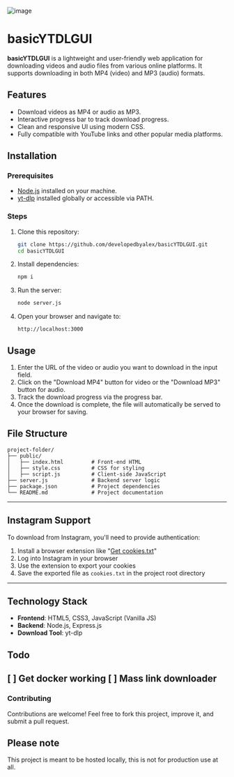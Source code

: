 ![image](https://github.com/user-attachments/assets/dabb9495-431b-46c5-8bb1-c914668dbfd1)

# basicYTDLGUI

**basicYTDLGUI** is a lightweight and user-friendly web application for downloading videos and audio files from various online platforms. It supports downloading in both MP4 (video) and MP3 (audio) formats.

## Features

- Download videos as MP4 or audio as MP3.
- Interactive progress bar to track download progress.
- Clean and responsive UI using modern CSS.
- Fully compatible with YouTube links and other popular media platforms.

## Installation

### Prerequisites

- [Node.js](https://nodejs.org/) installed on your machine.
- [yt-dlp](https://github.com/yt-dlp/yt-dlp) installed globally or accessible via PATH.

### Steps

1. Clone this repository:
   ```bash
   git clone https://github.com/developedbyalex/basicYTDLGUI.git
   cd basicYTDLGUI
   ```

2. Install dependencies:
   ```bash
   npm i
   ```

3. Run the server:
   ```bash
   node server.js
   ```

4. Open your browser and navigate to:
   ```
   http://localhost:3000
   ```

## Usage

1. Enter the URL of the video or audio you want to download in the input field.
2. Click on the "Download MP4" button for video or the "Download MP3" button for audio.
3. Track the download progress via the progress bar.
4. Once the download is complete, the file will automatically be served to your browser for saving.

## File Structure

```plaintext
project-folder/
├── public/
│   ├── index.html         # Front-end HTML
│   ├── style.css          # CSS for styling
│   ├── script.js          # Client-side JavaScript
├── server.js              # Backend server logic
├── package.json           # Project dependencies
└── README.md              # Project documentation
```
---
## Instagram Support

To download from Instagram, you'll need to provide authentication:

1. Install a browser extension like "[Get cookies.txt](https://chromewebstore.google.com/detail/get-cookiestxt-locally/cclelndahbckbenkjhflpdbgdldlbecc?hl=en)"
2. Log into Instagram in your browser
3. Use the extension to export your cookies
4. Save the exported file as `cookies.txt` in the project root directory
---
## Technology Stack

- **Frontend**: HTML5, CSS3, JavaScript (Vanilla JS)
- **Backend**: Node.js, Express.js
- **Download Tool**: yt-dlp

## Todo

[ ] Get docker working
[ ] Mass link downloader
---

### Contributing

Contributions are welcome! Feel free to fork this project, improve it, and submit a pull request.

## Please note

This project is meant to be hosted locally, this is not for production use at all.

